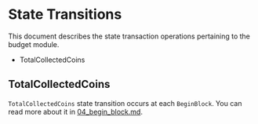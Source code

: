 <!-- order: 3 -->

# State Transitions

This document describes the state transaction operations pertaining to the budget module.

- TotalCollectedCoins

## TotalCollectedCoins

`TotalCollectedCoins` state transition occurs at each `BeginBlock`. You can read more about it in [04_begin_block.md](04_begin_block.md).